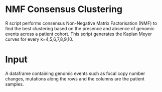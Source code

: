# NMF Consensus Clustering
R script performs consensus Non-Negative Matrix Factorisation (NMF) to find the best clustering based on the presence and absence of genomic events across a patient cohort. This script generates the Kaplan Meyer curves for every k=4,5,6,7,8,9,10. 

# Input 
A dataframe containing genomic events such as focal copy number changes, mutations along the rows and the columns are the patient samples. 
